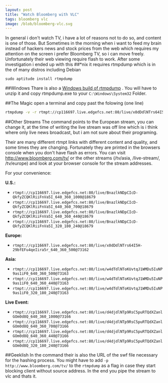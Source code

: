 ```yaml
---
layout: post
title: "Watch Bloomberg with VLC"
tags: bloomberg vlc
image: /blob/bloomberg-vlc.svg
---
```

In general i don't watch TV, i have a lot of reasons not to do so, and content is one of those. But Sometimes in the morning when i want to feed my brain instead of hackers news and stock prices from the web which requires my attention on the screen i prefer Bloomberg TV, so i can move freely. Unfortunately their web viewing require flash to work. After some investigation i ended up with this
##*nix
it requires rtmpdump which is in the of many distros including Debian
```
sudo aptitude install rtmpdump
```
##Windows
Thare is also a [Windows build of rtmpdump](http://rtmpdump.mplayerhq.hu/download/rtmpdump-2.4-git-010913-windows.zip) .
You will have to unzip it and copy rtmpdump.exe to your `C:\Windows\System32` Folder.

##The Magic
open a terminal and copy past the folowing (one line)

```bash
rtmpdump -v -r rtmpt://cp116697.live.edgefcs.net:80/live/x0dDdlNTrs64I5H-29bfEFu4qeIira5r_640_360_500@73162 -W http://cdn.gotraffic.net/projector/latest/BloombergPlayer.swf -p http://www.bloomberg.com/tv/ | vlc -
```

##Other Streams
The command points to the European stream, you can change it, at the time of writing the live stream was off line which is i think where only live news broadcast, but i am not sure about their programing.

Their are many different rtmpt links with different content and quality, and some times they are changing. Fortunately they are printed in the browsers console when you don't have flash as errors. You can visit http://www.bloomberg.com/tv/ or the other streams (/tv/asia, /live-stream/, /tv/europe) and look at your browser console for the stream addresses.

For your convenience:

**U.S.:**
* `rtmpt://cp116697.live.edgefcs.net:80/live/BnazlkNDpCIcD-QkfyZCQKlRiiFnVa5I_640_360_1000@18679`
* `rtmpt://cp116697.live.edgefcs.net:80/live/BnazlkNDpCIcD-QkfyZCQKlRiiFnVa5I_640_360_700@18679`
* `rtmpt://cp116697.live.edgefcs.net:80/live/BnazlkNDpCIcD-QkfyZCQKlRiiFnVa5I_640_360_440@18679`
* `rtmpt://cp116697.live.edgefcs.net:80/live/BnazlkNDpCIcD-QkfyZCQKlRiiFnVa5I_320_180_240@18679`

**Europe:**
* `rtmpt://cp116697.live.edgefcs.net:80/live/x0dDdlNTrs64I5H-29bfEFu4qeIira5r_640_360_500@73162`

**Asia:**
* `rtmpt://cp116697.live.edgefcs.net:80/live/w4dTdlNToKUvtqJ1WMDu5IuNP9as1iF0_640_360_500@73163`
* `rtmpt://cp116697.live.edgefcs.net:80/live/w4dTdlNToKUvtqJ1WMDu5IuNP9as1iF0_640_360_440@73163`
* `rtmpt://cp116697.live.edgefcs.net:80/live/w4dTdlNToKUvtqJ1WMDu5IuNP9as1iF0_320_180_240@73163`

**Live Event:**
* `rtmpt://cp116697.live.edgefcs.net:80/live/d4djdlNTp9RsC5puRTQdXZanlGOm0d8Q_640_360_1000@73166 `
* `rtmpt://cp116697.live.edgefcs.net:80/live/d4djdlNTp9RsC5puRTQdXZanlGOm0d8Q_640_360_700@73166`
* `rtmpt://cp116697.live.edgefcs.net:80/live/d4djdlNTp9RsC5puRTQdXZanlGOm0d8Q_640_360_440@73166`
* `rtmpt://cp116697.live.edgefcs.net:80/live/d4djdlNTp9RsC5puRTQdXZanlGOm0d8Q_320_180_240@73166`

##Geeklish
In the command their is also the URL of the swf file necessary for the hashing process. You might have to add `-p http://www.bloomberg.com/tv/` to the `rtmpdump` as a flag in case they start blocking client without source address. In the end you pipe the stream to vlc and thats it.
